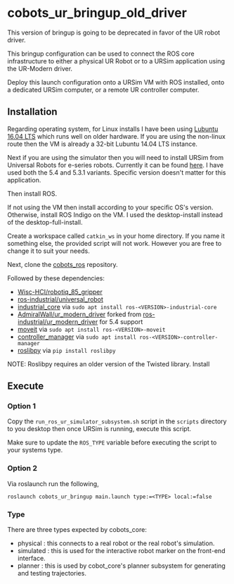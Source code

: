 # cobots_ur_bringup_old_driver

This version of bringup is going to be deprecated in favor of the UR robot driver.

This bringup configuration can be used to connect the ROS core infrastructure to
either a physical UR Robot or to a URSim application using the UR-Modern driver.

Deploy this launch configuration onto a URSim VM with ROS installed, onto a
dedicated URSim computer, or a remote UR controller computer.

## Installation
Regarding operating system, for Linux installs I have been using
[Lubuntu 16.04 LTS](http://cdimage.ubuntu.com/lubuntu/releases/16.04/release/) which
runs well on older hardware. If you are using the non-linux route then the VM
is already a 32-bit Lubuntu 14.04 LTS instance.

Next if you are using the simulator then you will need to install URSim from
Universal Robots for e-series robots. Currently it can be found
[here](https://www.universal-robots.com/download/?option=53319#section41511).
I have used both the 5.4 and 5.3.1 variants. Specific version doesn't matter for
this application.

Then install ROS.

If not using the VM then install according to your specific OS's version. Otherwise,
install ROS Indigo on the VM. I used the desktop-install instead of the desktop-full-install.

Create a workspace called `catkin_ws` in your home directory. If you name it
something else, the provided script will not work. However you are free to change
it to suit your needs.

Next, clone the [cobots_ros](https://github.com/Wisc-HCI/cobots_ros) repository.

Followed by these dependencies:
- [Wisc-HCI/robotiq_85_gripper](https://github.com/Wisc-HCI/robotiq_85_gripper)
- [ros-industrial/universal_robot](https://github.com/ros-industrial/universal_robot)
- [industrial_core](http://wiki.ros.org/industrial_core) via `sudo apt install ros-<VERSION>-industrial-core`
- [AdmiralWall/ur_modern_driver](https://github.com/AdmiralWall/ur_modern_driver) forked from [ros-industrial/ur_modern_driver](https://github.com/ros-industrial/ur_modern_driver) for 5.4 support
- [moveit](https://moveit.ros.org/) via `sudo apt install ros-<VERSION>-moveit`
- [controller_manager](http://wiki.ros.org/controller_manager) via `sudo apt install ros-<VERSION>-controller-manager`
- [roslibpy](https://pypi.org/project/roslibpy/) via `pip install roslibpy`

NOTE: Roslibpy requires an older version of the Twisted library. Install

## Execute
### Option 1
Copy the `run_ros_ur_simulator_subsystem.sh` script in the `scripts` directory to you desktop then once URSim is running, execute this script.

Make sure to update the `ROS_TYPE` variable before executing the script to your systems type.

### Option 2
Via roslaunch run the following,

```
roslaunch cobots_ur_bringup main.launch type:=<TYPE> local:=false
```

### Type
There are three types expected by cobots_core:
- physical : this connects to a real robot or the real robot's simulation.
- simulated : this is used for the interactive robot marker on the front-end interface.
- planner : this is used by cobot_core's planner subsystem for generating and testing trajectories.
